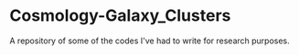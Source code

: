 # Cosmology-Galaxy_Clusters
A repository of some of the codes I've had to write for research purposes. 
